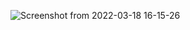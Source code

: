 ![Screenshot from 2022-03-18 16-15-26](https://user-images.githubusercontent.com/95606753/158989222-7c929bb1-3e6c-4505-b0ad-5c920685408c.png)
